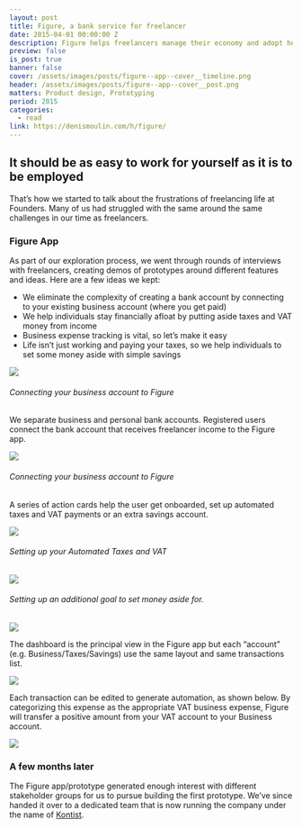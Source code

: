 ```yaml
---
layout: post
title: Figure, a bank service for freelancer
date: 2015-04-01 00:00:00 Z
description: Figure helps freelancers manage their economy and adopt healthier financial habits.
preview: false
is_post: true
banner: false
cover: /assets/images/posts/figure--app--cover__timeline.png
header: /assets/images/posts/figure--app--cover__post.png
matters: Product design, Prototyping
period: 2015
categories:
  - read
link: https://denismoulin.com/h/figure/
---
```


## It should be as easy to work for yourself as it is to be employed

That’s how we started to talk about the frustrations of freelancing life at Founders. Many of us had struggled with the same around the same challenges in our time as freelancers.

### Figure App

As part of our exploration process, we went through rounds of interviews with freelancers, creating demos of prototypes around different features and ideas. Here are a few ideas we kept:

- We eliminate the complexity of creating a bank account by connecting to your existing business account (where you get paid)
- We help individuals stay financially afloat by putting aside taxes and VAT money from income
- Business expense tracking is vital, so let’s make it easy
- Life isn’t just working and paying your taxes, so we help individuals to set some money aside with simple savings


![](../../assets/images/posts/figure--app--content--1.png)

###### Connecting your business account to Figure

We separate business and personal bank accounts. Registered users connect the bank account that receives freelancer income to the Figure app.

![](../../assets/images/posts/figure--app--content--2.png)

###### Connecting your business account to Figure

A series of action cards help the user get onboarded, set up automated taxes and VAT payments or an extra savings account.

![](../../assets/images/posts/figure--app--content--3.png)

###### Setting up your Automated Taxes and VAT

![](../../assets/images/posts/figure--app--content--4.png)

###### Setting up an additional goal to set money aside for.

<img class="portrait" src="../../assets/images/posts/figure--app--content--5.png">

The dashboard is the principal view in the Figure app but each “account” (e.g. Business/Taxes/Savings) use the same layout and same transactions list.

![](../../assets/images/posts/figure--app--content--6.png)

Each transaction can be edited to generate automation, as shown below. By categorizing this expense as the appropriate VAT business expense, Figure will transfer a positive amount from your VAT account to your Business account.

![](../../assets/images/posts/figure--app--content--7.png)


### A few months later

The Figure app/prototype generated enough interest with different stakeholder groups for us to pursue building the first prototype. We’ve since handed it over to a dedicated team that is now running the company under the name of [Kontist](https://kontist.com/en).
